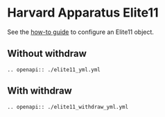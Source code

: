 # Harvard Apparatus Elite11
See the [how-to guide](../../devices/pumps/elite11.md) to configure an Elite11 object.

## Without withdraw

```{eval-rst}
.. openapi:: ./elite11_yml.yml
```

## With withdraw

```{eval-rst}
.. openapi:: ./elite11_withdraw_yml.yml
```